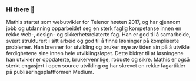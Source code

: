 ### Hi there 👋

Mathis startet som webutvikler for Telenor høsten 2017, og har gjennom jobb og utdanning opparbeidet seg en sterk faglig kompetanse innen en rekke web-, design- og sikkerhetsrelaterte fag. Han er god til å samarbeide, svært strukturert i sitt arbeid og god til å finne løsninger på kompliserte problemer. Han brenner for utvikling og bruker mye av tiden sin på å utvikle ferdighetene sine innen hele utviklingsløpet. Dette bidrar til at løsningene han utvikler er oppdaterte, brukervennlige, robuste og sikre. Mathis er også sterkt engasjert i open source utvikling og har skrevet en rekke fagartikler på publiseringsplattformen Medium.

<!--
**mathisGarberg/mathisGarberg** is a ✨ _special_ ✨ repository because its `README.md` (this file) appears on your GitHub profile.

Here are some ideas to get you started:

- 🔭 I’m currently working on ...
- 🌱 I’m currently learning ...
- 👯 I’m looking to collaborate on ...
- 🤔 I’m looking for help with ...
- 💬 Ask me about ...
- 📫 How to reach me: ...
- 😄 Pronouns: ...
- ⚡ Fun fact: ...
-->
